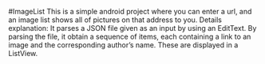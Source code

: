 #ImageList
This is a simple android project where you can enter a url, and an image list shows all of pictures on that address to you.
Details explanation: It parses a JSON file given as an input by using an EditText. 
By parsing the file, it obtain a sequence of items, each containing a link to an image and the corresponding author’s name. These are displayed in a ListView.
